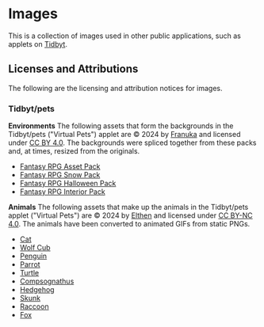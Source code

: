 # Images
This is a collection of images used in other public applications, such as applets on [Tidbyt](https://github.com/tidbyt/community).

## Licenses and Attributions
The following are the licensing and attribution notices for images.

### Tidbyt/pets
**Environments**
The following assets that form the backgrounds in the Tidbyt/pets ("Virtual Pets") applet are © 2024 by [Franuka](https://franuka.itch.io/) and licensed under [CC BY 4.0](https://creativecommons.org/licenses/by/4.0/). The backgrounds were spliced together from these packs and, at times, resized from the originals.
- [Fantasy RPG Asset Pack](https://franuka.itch.io/rpg-asset-pack)
- [Fantasy RPG Snow Pack](https://franuka.itch.io/rpg-snow-tileset)
- [Fantasy RPG Halloween Pack](https://franuka.itch.io/fantasy-rpg-halloween-pack)
- [Fantasy RPG Interior Pack](https://franuka.itch.io/fantasy-rpg-interior-pack)

**Animals**
The following assets that make up the animals in the Tidbyt/pets applet ("Virtual Pets") are © 2024 by [Elthen](https://linktr.ee/elthen) and licensed under [CC BY-NC 4.0](https://creativecommons.org/licenses/by-nc/4.0/). The animals have been converted to animated GIFs from static PNGs.
- [Cat](https://elthen.itch.io/2d-pixel-art-cat-sprites)
- [Wolf Cub](https://elthen.itch.io/2d-pixel-art-wolf-cub-sprites)
- [Penguin](https://elthen.itch.io/2d-pixel-art-penguin-sprites)
- [Parrot](https://elthen.itch.io/2d-pixel-art-parrot-sprites)
- [Turtle](https://elthen.itch.io/2d-pixel-art-turtle-sprites)
- [Compsognathus](https://elthen.itch.io/2d-pixel-art-compsognathus)
- [Hedgehog](https://elthen.itch.io/2d-pixel-art-hedgehog-sprites)
- [Skunk](https://elthen.itch.io/2d-pixel-art-skunk-sprites)
- [Raccoon](https://elthen.itch.io/2d-pixel-art-raccoon-sprites)
- [Fox](https://elthen.itch.io/2d-pixel-art-fox-sprites)



